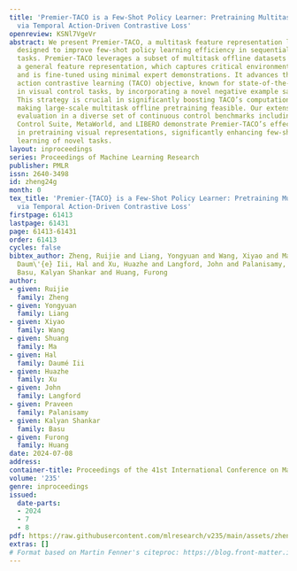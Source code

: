 ```yaml
---
title: 'Premier-TACO is a Few-Shot Policy Learner: Pretraining Multitask Representation
  via Temporal Action-Driven Contrastive Loss'
openreview: KSNl7VgeVr
abstract: We present Premier-TACO, a multitask feature representation learning approach
  designed to improve few-shot policy learning efficiency in sequential decision-making
  tasks. Premier-TACO leverages a subset of multitask offline datasets for pretraining
  a general feature representation, which captures critical environmental dynamics
  and is fine-tuned using minimal expert demonstrations. It advances the temporal
  action contrastive learning (TACO) objective, known for state-of-the-art results
  in visual control tasks, by incorporating a novel negative example sampling strategy.
  This strategy is crucial in significantly boosting TACO’s computational efficiency,
  making large-scale multitask offline pretraining feasible. Our extensive empirical
  evaluation in a diverse set of continuous control benchmarks including Deepmind
  Control Suite, MetaWorld, and LIBERO demonstrate Premier-TACO’s effective- ness
  in pretraining visual representations, significantly enhancing few-shot imitation
  learning of novel tasks.
layout: inproceedings
series: Proceedings of Machine Learning Research
publisher: PMLR
issn: 2640-3498
id: zheng24g
month: 0
tex_title: 'Premier-{TACO} is a Few-Shot Policy Learner: Pretraining Multitask Representation
  via Temporal Action-Driven Contrastive Loss'
firstpage: 61413
lastpage: 61431
page: 61413-61431
order: 61413
cycles: false
bibtex_author: Zheng, Ruijie and Liang, Yongyuan and Wang, Xiyao and Ma, Shuang and
  Daum\'{e} Iii, Hal and Xu, Huazhe and Langford, John and Palanisamy, Praveen and
  Basu, Kalyan Shankar and Huang, Furong
author:
- given: Ruijie
  family: Zheng
- given: Yongyuan
  family: Liang
- given: Xiyao
  family: Wang
- given: Shuang
  family: Ma
- given: Hal
  family: Daumé Iii
- given: Huazhe
  family: Xu
- given: John
  family: Langford
- given: Praveen
  family: Palanisamy
- given: Kalyan Shankar
  family: Basu
- given: Furong
  family: Huang
date: 2024-07-08
address:
container-title: Proceedings of the 41st International Conference on Machine Learning
volume: '235'
genre: inproceedings
issued:
  date-parts:
  - 2024
  - 7
  - 8
pdf: https://raw.githubusercontent.com/mlresearch/v235/main/assets/zheng24g/zheng24g.pdf
extras: []
# Format based on Martin Fenner's citeproc: https://blog.front-matter.io/posts/citeproc-yaml-for-bibliographies/
---
```

